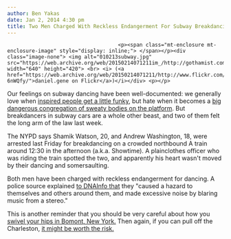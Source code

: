 ```yaml
---
author: Ben Yakas
date: Jan 2, 2014 4:30 pm
title: Two Men Charged With Reckless Endangerment For Subway Breakdancing
---
```


	
										<p><span class="mt-enclosure mt-enclosure-image" style="display: inline;"> </span></p><div class="image-none"> <img alt="010213subway.jpg" src="https://web.archive.org/web/20150214071211im_/http://gothamist.com/attachments/nyc_arts_john/010213subway.jpg" width="640" height="420"> <br> <i> (<a href="https://web.archive.org/web/20150214071211/http://www.flickr.com/photos/danielgene/3530128620/sizes/z/in/photolist-6nWQfy/">daniel.gene on Flickr</a>)</i></div> <p></p>

<p>Our feelings on subway dancing have been well-documented: we generally love when <a href="https://web.archive.org/web/20150214071211/http://gothamist.com/2013/05/03/everybody_dance_now_videos_of_peopl.php">inspired people get a little funky</a>, but hate when it becomes a <a href="https://web.archive.org/web/20150214071211/http://gothamist.com/2012/03/11/please_stop_with_the_subway_dance_p.php">big dangerous congregation of sweaty bodies on the platform</a>. But breakdancers in subway cars are a whole other beast, and two of them felt the long arm of the law last week.</p>

<p>The NYPD says Shamik Watson, 20, and Andrew Washington, 18, were arrested last Friday for breakdancing on a crowded northbound A train around 12:30 in the afternoon (a.k.a. Showtime). A plainclothes officer who was riding the train spotted the two, and apparently his heart wasn&apos;t moved by their dancing and somersaulting. </p>

<p>Both men have been charged with reckless endangerment for dancing. A police source explained <a href="https://web.archive.org/web/20150214071211/http://www.dnainfo.com/new-york/20140102/greenwich-village/duo-arrested-for-dancing-on-crowded-subway-car-police-said">to DNAInfo that</a> they &quot;caused a hazard to themselves and others around them, and made excessive noise by blaring music from a stereo.&quot; </p>

<p>This is another reminder that you should be very careful about how you <a href="https://web.archive.org/web/20150214071211/http://www.youtube.com/watch?v=GjqfGe_80Ck">swivel your hips in Bomont, New York.</a> Then again, if you can pull off the Charleston, <a href="https://web.archive.org/web/20150214071211/http://gothamist.com/2013/01/20/city_pays_75k_to_couple_arrested_fo.php">it might be worth the risk.</a></p>					
										
									
				